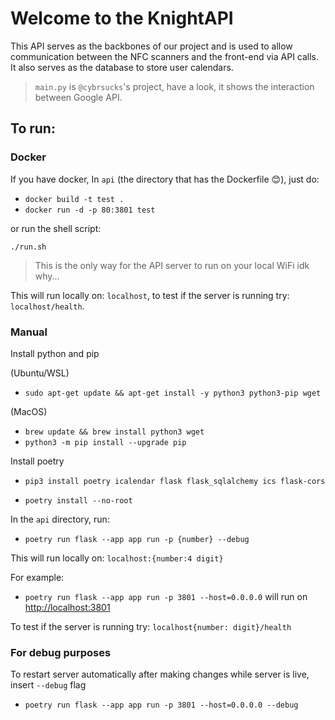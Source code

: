 # Welcome to the KnightAPI

This API serves as the backbones of our project and is used to allow communication between the NFC scanners and the front-end via API calls. It also serves as the database to store user calendars.

> `main.py` is `@cybrsucks`'s project, have a look,
> it shows the interaction between Google API.

## To run:

### Docker

If you have docker, In `api` (the directory that has the Dockerfile 😊), just do:

- `docker build -t test .`
- `docker run -d -p 80:3801 test`

or run the shell script:

`./run.sh`

> This is the only way for the API server to run on your local WiFi idk why...

This will run locally on: `localhost`, to test if the server is running try: `localhost/health`.

### Manual

Install python and pip

(Ubuntu/WSL)

- `sudo apt-get update && apt-get install -y python3 python3-pip wget`

(MacOS)

- `brew update && brew install python3 wget`
- `python3 -m pip install --upgrade pip`

Install poetry

- `pip3 install poetry icalendar flask flask_sqlalchemy ics flask-cors`

- `poetry install --no-root`

In the `api` directory, run:

- `poetry run flask --app app run -p {number} --debug`

This will run locally on: `localhost:{number:4 digit}`

For example:

- `poetry run flask --app app run -p 3801 --host=0.0.0.0` will run on <http://localhost:3801>

To test if the server is running try: `localhost{number: digit}/health`

### For debug purposes

To restart server automatically after making changes while server is live, insert `--debug` flag

- ```poetry run flask --app app run -p 3801 --host=0.0.0.0 --debug```
